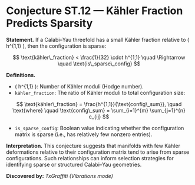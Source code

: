 # Conjecture ST.12 — Kähler Fraction Predicts Sparsity

**Statement.**
If a Calabi–Yau threefold has a small Kähler fraction relative to \( h^{1,1} \), then the configuration is sparse:

$$
\text{kähler\_fraction} < \frac{1}{32} \cdot h^{1,1} \quad \Rightarrow \quad \text{is\_sparse\_config}
$$

**Definitions.**

- \( h^{1,1} \): Number of Kähler moduli (Hodge number).
- `kähler_fraction`: The ratio of Kähler moduli to total configuration size:

$$
\text{kähler\_fraction} = \frac{h^{1,1}}{\text{config\_sum}}, \quad \text{where} \quad \text{config\_sum} = \sum_{i=1}^{m} \sum_{j=1}^{n} c_{ij}
$$

- `is_sparse_config`: Boolean value indicating whether the configuration matrix is sparse (i.e., has relatively few nonzero entries).

**Interpretation.**
This conjecture suggests that manifolds with few Kähler deformations relative to their configuration matrix tend to arise from sparse configurations. Such relationships can inform selection strategies for identifying sparse or structured Calabi–Yau geometries.

**Discovered by:** *TxGraffiti (Vibrations mode)*
